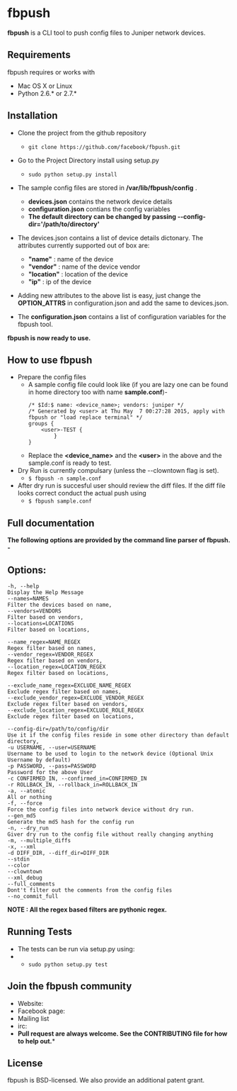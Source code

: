 # fbpush
**fbpush** is a CLI tool to push config files to Juniper network devices. 


## Requirements
fbpush requires or works with
* Mac OS X or Linux
* Python 2.6.* or 2.7.*


## Installation

*   Clone the project from the github repository
    *   `git clone https://github.com/facebook/fbpush.git`

*   Go to the Project Directory install using setup.py
    *   `sudo python setup.py install`

*   The sample config files are stored in **/var/lib/fbpush/config** .
    *   **devices.json** contains the network device details   
    *   **configuration.json** contians the config variables
    *   **The default directory can be changed by passing --config-dir='/path/to/directory'**

* The devices.json contains a list of device details dictonary. The attributes currently supported out of box are:
    *    **"name"** : name of the device
    *    **"vendor"** : name of the device vendor
    *    **"location"** :  location of the device
    *    **"ip"** : ip of the device
    
* Adding new attributes to the above list is easy, just change the **OPTION_ATTRS** in configuration.json and add the same to devices.json.   
    
* The **configuration.json** contains a list of configuration  variables for the fbpush tool.  

  

**fbpush is now ready to use.**   

## How to use fbpush

* Prepare the config files 
  * A sample config file could look like (if you are lazy one can be found in home directory too with name **sample.conf**)-      
    ```
    /* $Id:$ name: <device_name>; vendors: juniper */
    /* Generated by <user> at Thu May  7 00:27:28 2015, apply with fbpush or "load replace terminal" */
    groups {
        <user>-TEST {
            }
    }
    ```   
  * Replace the **&lt;device_name&gt;** and the **&lt;user&gt;** in the above and the sample.conf is ready to test.    
* Dry Run is currently compulsary (unless the --clowntown flag is set).
    *   ``` $ fbpush -n sample.conf  ```
* After dry run is succesful user should review the diff files. If the diff file looks correct conduct the actual push using
    *   ``` $ fbpush sample.conf ``` 


## Full documentation

**The following options are provided by the command line parser of fbpush. -**

## Options: ##
    -h, --help                                                          Display the Help Message   
    --names=NAMES                                                       Filter the devices based on name,    
    --vendors=VENDORS                                                   Filter based on vendors,     
    --locations=LOCATIONS                                               Filter based on locations, 
    
    --name_regex=NAME_REGEX                                             Regex filter based on names,   
    --vendor_regex=VENDOR_REGEX                                         Regex filter based on vendors,
    --location_regex=LOCATION_REGEX                                     Regex filter based on locations,   
    
    --exclude_name_regex=EXCLUDE_NAME_REGEX                             Exclude regex filter based on names,   
    --exclude_vendor_regex=EXCLUDE_VENDOR_REGEX                         Exclude regex filter based on vendors, 
    --exclude_location_regex=EXCLUDE_ROLE_REGEX                         Exclude regex filter based on locations, 

    --config-dir=/path/to/config/dir                                    Use it if the config files reside in some other directory than default directory,
    -u USERNAME, --user=USERNAME                                        Username to be used to login to the network device (Optional Unix Username by default)  
    -p PASSWORD, --pass=PASSWORD                                        Password for the above User
    -c CONFIRMED_IN, --confirmed_in=CONFIRMED_IN    
    -r ROLLBACK_IN, --rollback_in=ROLLBACK_IN  
    -a, --atomic                                                        All or nothing  
    -f, --force                                                         Force the config files into network device without dry run.
    --gen_md5                                                           Generate the md5 hash for the config run
    -n, --dry_run                                                       Giver dry run to the config file without really changing anything
    -m, --multiple_diffs  
    -x, --xml  
    -d DIFF_DIR, --diff_dir=DIFF_DIR  
    --stdin  
    --color  
    --clowntown  
    --xml_debug  
    --full_comments                                                     Dont't filter out the comments from the config files
    --no_commit_full  

**NOTE : All the regex based filters are pythonic regex.**

## Running Tests
* The tests can be run via setup.py using:
* * ```sudo python setup.py test```



## Join the fbpush community
* Website:  
* Facebook page:  
* Mailing list  
* irc:    
* **Pull request are always welcome. See the CONTRIBUTING file for how to help out.***  

## License
fbpush is BSD-licensed. We also provide an additional patent grant.
